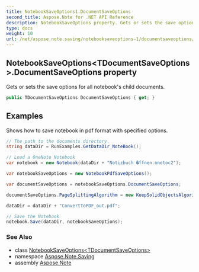 ```yaml
---
title: NotebookSaveOptions1.DocumentSaveOptions
second_title: Aspose.Note for .NET API Reference
description: NotebookSaveOptions property. Gets or sets the save options for all notebooks child documents
type: docs
weight: 10
url: /net/aspose.note.saving/notebooksaveoptions-1/documentsaveoptions/
---
```

## NotebookSaveOptions&lt;TDocumentSaveOptions&gt;.DocumentSaveOptions property

Gets or sets the save options for all notebook's child documents.

```csharp
public TDocumentSaveOptions DocumentSaveOptions { get; }
```

## Examples

Shows how to save notebook in pdf format with specified options.

```csharp
// The path to the documents directory.
string dataDir = RunExamples.GetDataDir_NoteBook();

// Load a OneNote Notebook
var notebook = new Notebook(dataDir + "Notizbuch �ffnen.onetoc2");

var notebookSaveOptions = new NotebookPdfSaveOptions();

var documentSaveOptions = notebookSaveOptions.DocumentSaveOptions;

documentSaveOptions.PageSplittingAlgorithm = new KeepSolidObjectsAlgorithm();

dataDir = dataDir + "ConvertToPDF_out.pdf";

// Save the Notebook
notebook.Save(dataDir, notebookSaveOptions);
```

### See Also

* class [NotebookSaveOptions&lt;TDocumentSaveOptions&gt;](../)
* namespace [Aspose.Note.Saving](../../notebooksaveoptions-1/)
* assembly [Aspose.Note](../../../)


